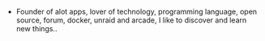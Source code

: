 - Founder of alot apps, lover of technology, programming language, open source, forum, docker, unraid and arcade, I like to discover and learn new things..
  <br>



















































































































































